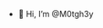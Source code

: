 - 👋 Hi, I’m @M0tgh3y

<!---
M0tgh3y/M0tgh3y is a ✨ special ✨ repository because its `README.md` (this file) appears on your GitHub profile.
You can click the Preview link to take a look at your changes.
--->

